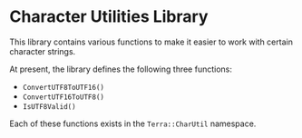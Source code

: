 # Character Utilities Library

This library contains various functions to make it easier to work with certain
character strings.

At present, the library defines the following three functions:

* `ConvertUTF8ToUTF16()`
* `ConvertUTF16ToUTF8()`
* `IsUTF8Valid()`

Each of these functions exists in the `Terra::CharUtil` namespace.
